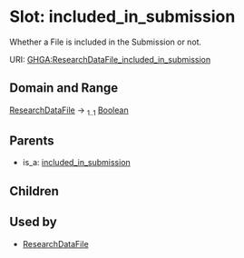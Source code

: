 
# Slot: included_in_submission


Whether a File is included in the Submission or not.

URI: [GHGA:ResearchDataFile_included_in_submission](https://w3id.org/GHGA/ResearchDataFile_included_in_submission)


## Domain and Range

[ResearchDataFile](ResearchDataFile.md) &#8594;  <sub>1..1</sub> [Boolean](types/Boolean.md)

## Parents

 *  is_a: [included_in_submission](included_in_submission.md)

## Children


## Used by

 * [ResearchDataFile](ResearchDataFile.md)
